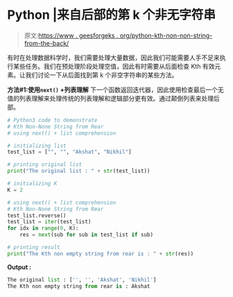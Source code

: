 # Python |来自后部的第 k 个非无字符串

> 原文:[https://www . geesforgeks . org/python-kth-non-non-string-from-the-back/](https://www.geeksforgeeks.org/python-kth-non-none-string-from-rear/)

有时在处理数据科学时，我们需要处理大量数据，因此我们可能需要人手不足来执行某些任务。我们在预处理阶段处理空值，因此有时需要从后面检查 Kth 有效元素。让我们讨论一下从后面找到第 k 个非空字符串的某些方法。

**方法#1:使用`next()` +列表理解**
下一个函数返回迭代器，因此使用检查最后一个无值的列表理解来处理传统的列表理解和逻辑部分更有效。通过颠倒列表来处理后部。

```py
# Python3 code to demonstrate
# Kth Non-None String from Rear
# using next() + list comprehension

# initializing list
test_list = ["", "", "Akshat", "Nikhil"]

# printing original list 
print("The original list : " + str(test_list))

# initializing K 
K = 2

# using next() + list comprehension
# Kth Non-None String from Rear
test_list.reverse()
test_list = iter(test_list)
for idx in range(0, K):
    res = next(sub for sub in test_list if sub)

# printing result
print("The Kth non empty string from rear is : " + str(res))
```

**Output :**

```py
The original list : ['', '', 'Akshat', 'Nikhil']
The Kth non empty string from rear is : Akshat

```